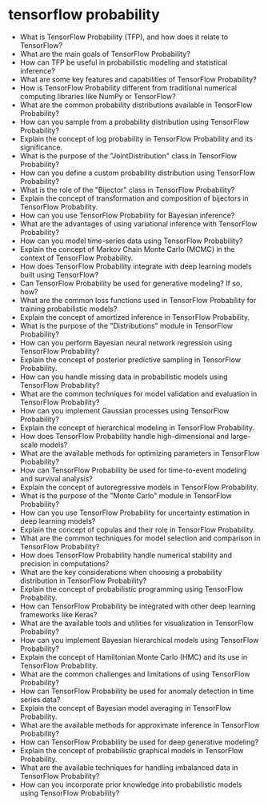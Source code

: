 # tensorflow probability

- What is TensorFlow Probability (TFP), and how does it relate to TensorFlow?
- What are the main goals of TensorFlow Probability?
- How can TFP be useful in probabilistic modeling and statistical inference?
- What are some key features and capabilities of TensorFlow Probability?
- How is TensorFlow Probability different from traditional numerical computing libraries like NumPy or TensorFlow?
- What are the common probability distributions available in TensorFlow Probability?
- How can you sample from a probability distribution using TensorFlow Probability?
- Explain the concept of log probability in TensorFlow Probability and its significance.
- What is the purpose of the "JointDistribution" class in TensorFlow Probability?
- How can you define a custom probability distribution using TensorFlow Probability?
- What is the role of the "Bijector" class in TensorFlow Probability?
- Explain the concept of transformation and composition of bijectors in TensorFlow Probability.
- How can you use TensorFlow Probability for Bayesian inference?
- What are the advantages of using variational inference with TensorFlow Probability?
- How can you model time-series data using TensorFlow Probability?
- Explain the concept of Markov Chain Monte Carlo (MCMC) in the context of TensorFlow Probability.
- How does TensorFlow Probability integrate with deep learning models built using TensorFlow?
- Can TensorFlow Probability be used for generative modeling? If so, how?
- What are the common loss functions used in TensorFlow Probability for training probabilistic models?
- Explain the concept of amortized inference in TensorFlow Probability.
- What is the purpose of the "Distributions" module in TensorFlow Probability?
- How can you perform Bayesian neural network regression using TensorFlow Probability?
- Explain the concept of posterior predictive sampling in TensorFlow Probability.
- How can you handle missing data in probabilistic models using TensorFlow Probability?
- What are the common techniques for model validation and evaluation in TensorFlow Probability?
- How can you implement Gaussian processes using TensorFlow Probability?
- Explain the concept of hierarchical modeling in TensorFlow Probability.
- How does TensorFlow Probability handle high-dimensional and large-scale models?
- What are the available methods for optimizing parameters in TensorFlow Probability?
- How can TensorFlow Probability be used for time-to-event modeling and survival analysis?
- Explain the concept of autoregressive models in TensorFlow Probability.
- What is the purpose of the "Monte Carlo" module in TensorFlow Probability?
- How can you use TensorFlow Probability for uncertainty estimation in deep learning models?
- Explain the concept of copulas and their role in TensorFlow Probability.
- What are the common techniques for model selection and comparison in TensorFlow Probability?
- How does TensorFlow Probability handle numerical stability and precision in computations?
- What are the key considerations when choosing a probability distribution in TensorFlow Probability?
- Explain the concept of probabilistic programming using TensorFlow Probability.
- How can TensorFlow Probability be integrated with other deep learning frameworks like Keras?
- What are the available tools and utilities for visualization in TensorFlow Probability?
- How can you implement Bayesian hierarchical models using TensorFlow Probability?
- Explain the concept of Hamiltonian Monte Carlo (HMC) and its use in TensorFlow Probability.
- What are the common challenges and limitations of using TensorFlow Probability?
- How can TensorFlow Probability be used for anomaly detection in time series data?
- Explain the concept of Bayesian model averaging in TensorFlow Probability.
- What are the available methods for approximate inference in TensorFlow Probability?
- How can TensorFlow Probability be used for deep generative modeling?
- Explain the concept of probabilistic graphical models in TensorFlow Probability.
- What are the available techniques for handling imbalanced data in TensorFlow Probability?
- How can you incorporate prior knowledge into probabilistic models using TensorFlow Probability?